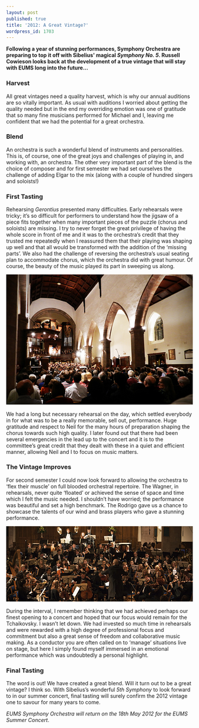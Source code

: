 ```yaml
---
layout: post
published: true
title: '2012: A Great Vintage?'
wordpress_id: 1703
---
```


**Following a year of stunning performances, Symphony Orchestra are preparing to top it off with Sibelius' magical <em>Symphony No. 5</em>. Russell Cowieson looks back at the development of a true vintage that will stay with EUMS long into the future...**

<h3>Harvest</h3>

All great vintages need a quality harvest, which is why our annual auditions are so vitally important. As usual with auditions I worried about getting the quality needed but in the end my overriding emotion was one of gratitude that so many fine musicians performed for Michael and I, leaving me confident that we had the potential for a great orchestra.

<h3>Blend</h3>

An orchestra is such a wonderful blend of instruments and personalities. This is, of course, one of the great joys and challenges of playing in, and working with, an orchestra. The other very important part of the blend is the choice of composer and for first semester we had set ourselves the challenge of adding Elgar to the mix (along with a couple of hundred singers and soloists!)

<h3>First Tasting</h3>

Rehearsing <em>Gerontius</em> presented many difficulties. Early rehearsals were tricky; it&rsquo;s so difficult for performers to understand how the jigsaw of a piece fits together when many important pieces of the puzzle (chorus and soloists) are missing. I try to never forget the great privilege of having the whole score in front of me and it was to the orchestra&rsquo;s credit that they trusted me repeatedly when I reassured them that their playing was shaping up well and that all would be transformed with the addition of the &lsquo;missing parts&rsquo;. We also had the challenge of reversing the orchestra&rsquo;s usual seating plan to accommodate chorus, which the orchestra did with great humour. Of course, the beauty of the music played its part in sweeping us along.

<img title="EUMS Chorus and Symphony Orchestra wowing a packed Greyfriars Kirk." src="/assets/img/concerts/greyfriars-audience.jpg" alt="EUMS Chorus and Symphony Orchestra wowing a packed Greyfriars Kirk.">

We had a long but necessary rehearsal on the day, which settled everybody in for what was to be a really memorable, sell out, performance. Huge gratitude and respect to Neil for the many hours of preparation shaping the chorus towards such high quality. I later found out that there had been several emergencies in the lead up to the concert and it is to the committee&rsquo;s great credit that they dealt with these in a quiet and efficient manner, allowing Neil and I to focus on music matters.

<h3>The Vintage Improves</h3>

For second semester I could now look forward to allowing the orchestra to &lsquo;flex their muscle&rsquo; on full blooded orchestral repertoire. The Wagner, in rehearsals, never quite &lsquo;floated&rsquo; or achieved the sense of space and time which I felt the music needed. I shouldn&rsquo;t have worried; the performance was beautiful and set a high benchmark. The Rodrigo gave us a chance to showcase the talents of our wind and brass players who gave a stunning performance.

<img title="Symphony Orchestra in full swing..." src="/assets/img/concerts/symphony-greyfriars-kirk.jpg" alt="Symphony Orchestra in full swing...">

During the interval, I remember thinking that we had achieved perhaps our finest opening to a concert and hoped that our focus would remain for the Tchaikovsky. I wasn&rsquo;t let down. We had invested so much time in rehearsals and were rewarded with a high degree of professional focus and commitment but also a great sense of freedom and collaborative music making. As a conductor you are often called on to &lsquo;manage&rsquo; situations live on stage, but here I simply found myself immersed in an emotional performance which was undoubtedly a personal highlight.

<h3>Final Tasting</h3>

The word is out! We have created a great blend. Will it turn out to be a great vintage? I think so. With Sibelius&rsquo;s wonderful <em>5th Symphony</em> to look forward to in our summer concert, final tasting will surely confirm the 2012 vintage one to savour for many years to come.

*EUMS Symphony Orchestra will return on the 18th May 2012 for the EUMS Summer Concert*.
